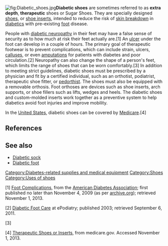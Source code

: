 ![](Diabetic_shoes.jpg "fig:Diabetic_shoes.jpg")**Diabetic shoes** are
sometimes referred to as **extra depth**, **therapeutic** shoes or Sugar
Shoes. They are specially designed [shoes](shoe "wikilink"), or [shoe
inserts](shoe_insert "wikilink"), intended to reduce the risk of [skin
breakdown](skin_breakdown "wikilink") in
[diabetics](Diabetes_mellitus "wikilink") with pre-existing
[foot](foot "wikilink") disease.

People with [diabetic neuropathy](diabetic_neuropathy "wikilink") in
their feet may have a false sense of security as to how much at risk
their feet actually are.[1] An [ulcer](Skin_ulcer "wikilink") under the
foot can develop in a couple of hours. The primary goal of therapeutic
footwear is to prevent complications, which can include strain, ulcers,
[calluses](callus "wikilink"), or even
[amputations](amputation "wikilink") for patients with diabetes and poor
circulation.[2] Neuropathy can also change the shape of a person's feet,
which limits the range of shoes that can be worn comfortably.[3] In
addition to meeting strict guidelines, diabetic shoes must be prescribed
by a physician and fit by a certified individual, such as an orthotist,
podiatrist, therapeutic shoe fitter, or
[pedorthist](pedorthist "wikilink"). The shoes must also be equipped
with a removable orthosis. Foot orthoses are devices such as shoe
inserts, arch supports, or shoe fillers such as lifts, wedges and heels.
The diabetic shoes and custom-molded inserts work together as a
preventive system to help diabetics avoid foot injuries and improve
mobility.

In the [United States](United_States "wikilink"), diabetic shoes can be
covered by [Medicare](Medicare_(United_States) "wikilink").[4]

## References

## See also

-   [Diabetic sock](Diabetic_sock "wikilink")
-   [Diabetic foot](Diabetic_foot "wikilink")

[Category:Diabetes-related supplies and medical
equipment](Category:Diabetes-related_supplies_and_medical_equipment "wikilink")
[Category:Shoes](Category:Shoes "wikilink") [Category:Uses of
shoes](Category:Uses_of_shoes "wikilink")

[1] [Foot
Complications](http://www.diabetes.org/living-with-diabetes/complications/foot-complications/),
from the [American Diabetes
Association](American_Diabetes_Association "wikilink"); first published
no later than November 4, 2009 (as per
[archive.org](archive.org "wikilink")); retrieved November 1, 2013.

[2] [Diabetic Foot Care](http://www.epodiatry.com/diabetic-foot.htm) at
ePodiatry; published 2003; retrieved September 6, 2011.

[3]

[4] [Therapeutic Shoes or
Inserts](http://www.medicare.gov/coverage/therapeutic-shoes-or-inserts.html),
from medicare.gov. Accessed November 1, 2013.